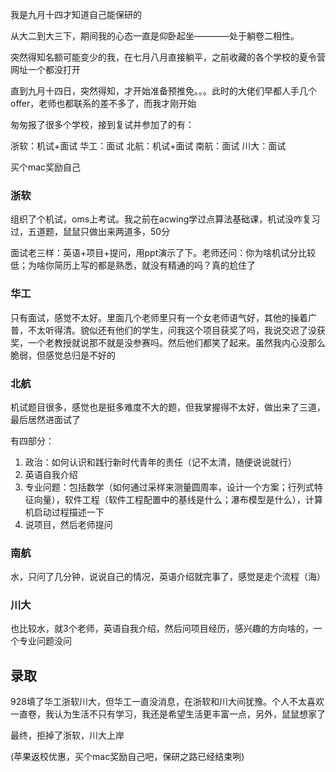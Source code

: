 
我是九月十四才知道自己能保研的

从大二到大三下，期间我的心态一直是仰卧起坐————处于躺卷二相性。

突然得知名额可能变少的我，在七月八月直接躺平，之前收藏的各个学校的夏令营网址一个都没打开

直到九月十四日，突然得知，才开始准备预推免。。。此时的大佬们早都人手几个offer，老师也都联系的差不多了，而我才刚开始

匆匆报了很多个学校，接到复试并参加了的有：

浙软：机试+面试
华工：面试
北航：机试+面试
南航：面试
川大：面试

买个mac奖励自己

### 浙软

组织了个机试，oms上考试。我之前在acwing学过点算法基础课，机试没咋复习过，五道题，鼠鼠只做出来两道多，50分

面试老三样：英语+项目+提问，用ppt演示了下。老师还问：你为啥机试分比较低；为啥你简历上写的都是熟悉，就没有精通的吗？真的尬住了

### 华工

只有面试，感觉不太好。里面几个老师里只有一个女老师语气好，其他的操着广普，不太听得清。貌似还有他们的学生，问我这个项目获奖了吗，我说交迟了没获奖，一个老教授就说那不就是没参赛吗。然后他们都笑了起来。虽然我内心没那么脆弱，但感觉总归是不好的

### 北航

机试题目很多，感觉也是挺多难度不大的题，但我掌握得不太好，做出来了三道，最后居然进面试了

有四部分：

1. 政治：如何认识和践行新时代青年的责任（记不太清，随便说说就行）
2. 英语自我介绍
3. 专业问题：包括数学（如何通过采样来测量圆周率，设计一个方案；行列式特征向量），软件工程（软件工程配置中的基线是什么；瀑布模型是什么），计算机启动过程描述一下
4. 说项目，然后老师提问

### 南航

水，只问了几分钟，说说自己的情况，英语介绍就完事了，感觉是走个流程（海）

### 川大

也比较水，就3个老师，英语自我介绍，然后问项目经历，感兴趣的方向啥的，一个专业问题没问

## 录取

928填了华工浙软川大，但华工一直没消息，在浙软和川大间犹豫。个人不太喜欢一直卷，我认为生活不只有学习，我还是希望生活更丰富一点，另外，鼠鼠想家了

最终，拒掉了浙软，川大上岸

(苹果返校优惠，买个mac奖励自己吧，保研之路已经结束咧)
